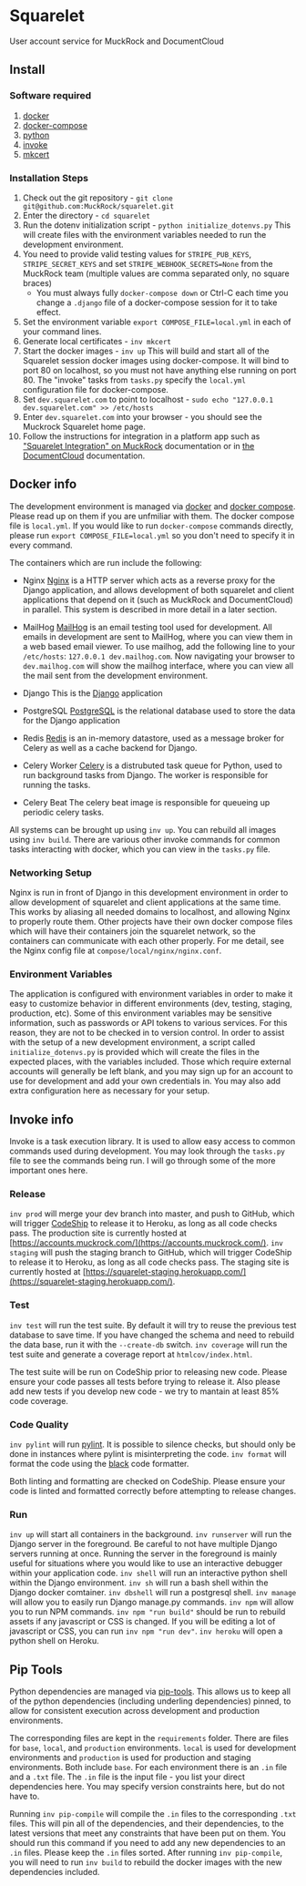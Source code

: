# Squarelet

User account service for MuckRock and DocumentCloud

## Install

### Software required

1. [docker][docker-install]
2. [docker-compose][docker-compose-install]
3. [python][python-install]
4. [invoke][invoke-install]
5. [mkcert][mkcert-install]

### Installation Steps

1. Check out the git repository - `git clone git@github.com:MuckRock/squarelet.git`
2. Enter the directory - `cd squarelet`
3. Run the dotenv initialization script - `python initialize_dotenvs.py`
This will create files with the environment variables needed to run the development environment.
4. You need to provide valid testing values for `STRIPE_PUB_KEYS`, `STRIPE_SECRET_KEYS` and set `STRIPE_WEBHOOK_SECRETS=None` from the MuckRock team (multiple values are comma separated only, no square braces) 
      - You must always fully `docker-compose down` or Ctrl-C each time you change a `.django` file of a docker-compose session for it to take effect.
5. Set the environment variable `export COMPOSE_FILE=local.yml` in each of your command lines.
6. Generate local certificates - `inv mkcert`
7. Start the docker images - `inv up`
This will build and start all of the Squarelet session docker images using docker-compose.  It will bind to port 80 on localhost, so you must not have anything else running on port 80. The "invoke" tasks from `tasks.py` specify the `local.yml` configuration file for docker-compose.
8. Set `dev.squarelet.com` to point to localhost - `sudo echo "127.0.0.1   dev.squarelet.com" >> /etc/hosts`
9. Enter `dev.squarelet.com` into your browser - you should see the Muckrock Squarelet home page.
10. Follow the instructions for integration in a platform app such as ["Squarelet Integration" on MuckRock](https://github.com/muckrock/muckrock/#squarelet-integration) documentation or in [the DocumentCloud](https://github.com/muckRock/documentcloud) documentation.

## Docker info

The development environment is managed via [docker][docker] and [docker compose][docker-compose].  Please read up on them if you are unfmiliar with them.  The docker compose file is `local.yml`.  If you would like to run `docker-compose` commands directly, please run `export COMPOSE_FILE=local.yml` so you don't need to specify it in every command.

The containers which are run include the following:

* Nginx
[Nginx][nginx] is a HTTP server which acts as a reverse proxy for the Django application, and allows development of both squarelet and client applications that depend on it (such as MuckRock and DocumentCloud) in parallel.  This system is described in more detail in a later section.

* MailHog
[MailHog][mailhog] is an email testing tool used for development.  All emails in development are sent to MailHog, where you can view them in a web based email viewer.  To use mailhog, add the following line to your `/etc/hosts`: `127.0.0.1 dev.mailhog.com`.  Now navigating your browser to `dev.mailhog.com` will show the mailhog interface, where you can view all the mail sent from the development environment.

* Django
This is the [Django][django] application

* PostgreSQL
[PostgreSQL][postgres] is the relational database used to store the data for the Django application

* Redis
[Redis][redis] is an in-memory datastore, used as a message broker for Celery as well as a cache backend for Django.

* Celery Worker
[Celery][celery] is a distrubuted task queue for Python, used to run background tasks from Django.  The worker is responsible for running the tasks.

* Celery Beat
The celery beat image is responsible for queueing up periodic celery tasks.

All systems can be brought up using `inv up`.  You can rebuild all images using `inv build`.  There are various other invoke commands for common tasks interacting with docker, which you can view in the `tasks.py` file.
### Networking Setup

Nginx is run in front of Django in this development environment in order to allow development of squarelet and client applications at the same time.  This works by aliasing all needed domains to localhost, and allowing Nginx to properly route them.  Other projects have their own docker compose files which will have their containers join the squarelet network, so the containers can communicate with each other properly.  For me detail, see the Nginx config file at `compose/local/nginx/nginx.conf`.

### Environment Variables

The application is configured with environment variables in order to make it easy to customize behavior in different environments (dev, testing, staging, production, etc).  Some of this environment variables may be sensitive information, such as passwords or API tokens to various services.  For this reason, they are not to be checked in to version control.  In order to assist with the setup of a new development environment, a script called `initialize_dotenvs.py` is provided which will create the files in the expected places, with the variables included.  Those which require external accounts will generally be left blank, and you may sign up for an account to use for development and add your own credentials in.  You may also add extra configuration here as necessary for your setup.

## Invoke info

Invoke is a task execution library.  It is used to allow easy access to common commands used during development.  You may look through the `tasks.py` file to see the commands being run.  I will go through some of the more important ones here.

### Release
`inv prod` will merge your dev branch into master, and push to GitHub, which will trigger [CodeShip][codeship] to release it to Heroku, as long as all code checks pass.  The production site is currently hosted at [https://accounts.muckrock.com/](https://accounts.muckrock.com/).
`inv staging` will push the staging branch to GitHub, which will trigger CodeShip to release it to Heroku, as long as all code checks pass.  The staging site is currently hosted at [https://squarelet-staging.herokuapp.com/](https://squarelet-staging.herokuapp.com/).

### Test
`inv test` will run the test suite.  By default it will try to reuse the previous test database to save time.  If you have changed the schema and need to rebuild the data base, run it with the `--create-db` switch.
`inv coverage` will run the test suite and generate a coverage report at `htmlcov/index.html`.

The test suite will be run on CodeShip prior to releasing new code.  Please ensure your code passes all tests before trying to release it.  Also please add new tests if you develop new code - we try to mantain at least 85% code coverage.

### Code Quality
`inv pylint` will run [pylint][pylint].  It is possible to silence checks, but should only be done in instances where pylint is misinterpreting the code.
`inv format` will format the code using the [black][black] code formatter.

Both linting and formatting are checked on CodeShip.  Please ensure your code is linted and formatted correctly before attempting to release changes.

### Run
`inv up` will start all containers in the background.
`inv runserver` will run the Django server in the foreground.  Be careful to not have multiple Django servers running at once.  Running the server in the foreground is mainly useful for situations where you would like to use an interactive debugger within your application code.
`inv shell` will run an interactive python shell within the Django environment.
`inv sh` will run a bash shell within the Django docker comtainer.
`inv dbshell` will run a postgresql shell.
`inv manage` will allow you to easily run Django manage.py commands.
`inv npm` will allow you to run NPM commands.  `inv npm "run build"` should be run to rebuild assets if any javascript or CSS is changed. If you will be editing a lot of javascript or CSS, you can run `inv npm "run dev"`.
`inv heroku` will open a python shell on Heroku.

## Pip Tools

Python dependencies are managed via [pip-tools][pip-tools].  This allows us to keep all of the python dependencies (including underling dependencies) pinned, to allow for consistent execution across development and production environments.

The corresponding files are kept in the `requirements` folder.  There are files for `base`, `local`, and `production` environments.  `local` is used for development environments and `production` is used for production and staging environments.  Both include `base`.  For each environment there is an `.in` file and a `.txt` file.  The `.in` file is the input file - you list your direct dependencies here.  You may specify version constraints here, but do not have to.

Running `inv pip-compile` will compile the `.in` files to the corresponding `.txt` files.  This will pin all of the dependencies, and their dependencies, to the latest versions that meet any constraints that have been put on them.  You should run this command if you need to add any new dependencies to an `.in` files.  Please keep the `.in` files sorted.  After running `inv pip-compile`, you will need to run `inv build` to rebuild the docker images with the new dependencies included.

[docker]: https://docs.docker.com/
[docker-compose]: https://docs.docker.com/compose/
[nginx]: https://www.nginx.com/
[mailhog]: https://github.com/mailhog/MailHog
[django]: https://www.djangoproject.com/
[postgres]: https://www.postgresql.org/
[redis]: https://redis.io/
[celery]: https://docs.celeryproject.org/en/latest/
[invoke]: http://www.pyinvoke.org/
[docker-install]: https://docs.docker.com/install/
[docker-compose-install]: https://docs.docker.com/compose/install/
[invoke-install]: http://www.pyinvoke.org/installing.html
[python-install]: https://www.python.org/downloads/
[codeship]: https://app.codeship.com/projects/296009
[pylint]:  https://www.pylint.org/
[black]: https://github.com/psf/black
[pip-tools]: https://github.com/jazzband/pip-tools
[mkcert-install]: https://github.com/FiloSottile/mkcert#installation
